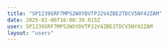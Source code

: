 ```yaml
---
title: "SP1239SRF7MPS2WXYDVTPJ2V4ZBE2TDCV5NY42ZAM"
date: 2025-01-06T16:00:39.015Z
user: SP1239SRF7MPS2WXYDVTPJ2V4ZBE2TDCV5NY42ZAM
layout: "users"
---
```

    